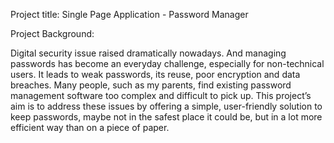Project title: Single Page Application - Password Manager

Project Background:

Digital security issue raised dramatically nowadays. And managing passwords has become an everyday challenge, especially for non-technical users. It leads to weak passwords, its reuse, poor encryption and data breaches. Many people, such as my parents, find existing password management software too complex and difficult to pick up. This project’s aim is to address these issues by offering a simple, user-friendly solution to keep passwords, maybe not in the safest place it could be, but in a lot more efficient way than on a piece of paper.

